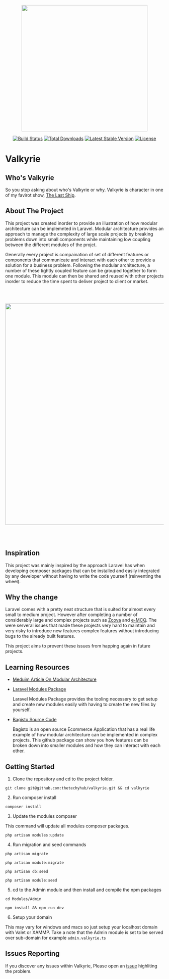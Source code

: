 <p align="center"><img src="https://res.cloudinary.com/dtfbvvkyp/image/upload/v1566331377/laravel-logolockup-cmyk-red.svg" width="400"></p>

<p align="center">
<a href="https://travis-ci.org/laravel/framework"><img src="https://travis-ci.org/laravel/framework.svg" alt="Build Status"></a>
<a href="https://packagist.org/packages/laravel/framework"><img src="https://poser.pugx.org/laravel/framework/d/total.svg" alt="Total Downloads"></a>
<a href="https://packagist.org/packages/laravel/framework"><img src="https://poser.pugx.org/laravel/framework/v/stable.svg" alt="Latest Stable Version"></a>
<a href="https://packagist.org/packages/laravel/framework"><img src="https://poser.pugx.org/laravel/framework/license.svg" alt="License"></a>
</p>

# Valkyrie

## Who's Valkyrie

So you stop asking about who's Valkyrie or why. Valkyrie is character in one of my favirot show, [The Last Ship](https://g.co/kgs/xzxJ6Q).

## About The Project

This project was created inorder to provide an illustration of how modular architecture can be implemnted in Laravel. Modular architecture provides an approach to manage the complexity of large scale projects by breaking problems down into small components while maintaining low coupling between the different modules of the projct. 

Generally every project is compaination of set of different features or components that communicate and interact with each other to provide a solution for a business problem. Following the modular architecture, a number of these tightly coupled feature can be grouped together to form one module. This module can then be shared and reused with other projects inorder to reduce the time spent to deliver project to client or market.

<br/>
<br/>
<p align="center">
    <img src="https://drive.google.com/uc?export=view&id=1FS9hRGGSCZg71Z6weGBEwD_JBW4EUFF-" width="700">
</p>
<br/>
<br/>

## Inspiration

This project was mainly inspired by the approach Laravel has when developing composer packages that can be installed and easily integrated by any developer without having to write the code yourself (reinventing the wheel).

## Why the change

Laravel comes with a pretty neat structure that is suited for almost every small to medium project. However after completing a number of considerably large and complex projects such as [Zcova](https://www.zcova.com) and [e-MCQ](https://www.myemcq.com). The were serveral issues that made these projects very hard to maintain and very risky to introduce new features complex features without introducing bugs to the already built features.

This project aims to prevent these issues from happing again in future projects. 

## Learning Resources

- [Meduim Article On Modular Architecture](https://medium.com/on-software-architecture/on-modular-architectures-53ec61f88ff4)
- [Laravel Modules Package](https://github.com/nWidart/laravel-modules)

    Laravel Modules Package provides the tooling necessery to get setup and create new modules easily with having to create the new files by yourself.
    
- [Bagisto Source Code](https://github.com/bagisto/bagisto)
   
   Bagisto is an open source Ecommerce Application that has a real life example of how modular architecture can be implemented in complex projects. This github package can show you how features can be broken down into smaller modules and how they can interact with each other.
   
   
## Getting Started


1. Clone the repository and cd to the project folder.

```
git clone git@github.com:thetechyhub/valkyrie.git && cd valkyrie
```

2. Run composer install

```
composer install
```

3. Update the modules composer

This command will update all modules composer packages.


```
php artisan modules:update
```


4. Run migration and seed commands

```
php artisan migrate

php artisan module:migrate

php artisan db:seed

php artisan module:seed
```

5. cd to the Admin module and then install and compile the npm packages

```
cd Modules/Admin

npm install && npm run dev
```

6. Setup your domain

This may vary for windows and macs so just setup your localhost domain with Valet or XAMMP. Take a note that the Admin module is set to be served over sub-domain for example `admin.valkyrie.ts`


## Issues Reporting

If you discover any issues within Valkyrie, Please open an [issue](https://github.com/thetechyhub/valkyrie/issues) highliting the problem.
